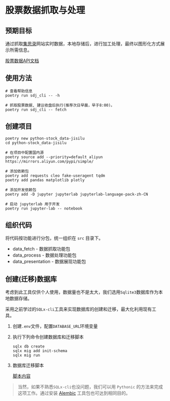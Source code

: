 # 股票数据抓取与处理

## 预期目标

通过抓取[集思录](https://www.jisilu.cn/)网站实时数据，本地存储后，进行加工处理，最终以图形化方式展示所需信息。

[股票数据API文档](./api/README.md)


## 使用方法

```shell
# 查看帮助信息
poetry run sdj_cli -- -h

# 抓取股票数据, 建议收盘后执行(推荐次日早晨，早于8:00)。
poetry run sdj_cli -- fetch
```

## 创建项目

```shell
poetry new python-stock_data-jisilu
cd python-stock_data-jisilu

# 在项目中配置国内源
poetry source add --priority=default aliyun https://mirrors.aliyun.com/pypi/simple/

# 添加依赖包
poetry add requests cleo fake-useragent tqdm
poetry add pandas matplotlib plotly

# 添加开发依赖包
poetry add -D jupyter jupyterlab jupyterlab-language-pack-zh-CN

# 启动 jupyterlab 用于开发
poetry run jupyter-lab -- notebook
```


## 组织代码

将代码按功能进行分包，统一组织在 `src` 目录下。

- data_fetch - 数据抓取功能包
- data_process - 数据处理功能包
- data_presentation - 数据展现功能包


## 创建(迁移)数据库

考虑到此工具仅供个人使用，数据量也不是太大，我们选用`Sqlite3`数据库作为本地数据存储。

采用之前学过的`SQLx-cli`工具来实现数据库的创建和迁移，最大化利用现有工具。

1. 创建`.env`文件，配置`DATABASE_URL`环境变量

2. 执行下列命令创建数据库和迁移脚本
    ```
    sqlx db create
    sqlx mig add init-schema
    sqlx mig run
    ```

3. 数据库迁移脚本

    [脚本内容](./migrations/20230804133155_init-schema.sql)

> 当然，如果不熟悉`SQLx-cli`也没问题，我们可以用 `Pythonic` 的方法来完成这项工作。通过安装 [Alembic](https://alembic.sqlalchemy.org/) 工具包也可达到相同目的。
